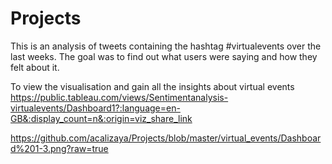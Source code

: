 # Projects

This is an analysis of tweets containing the hashtag #virtualevents over the last weeks. 
The goal was to find out what users were saying and how they felt about it.
 
To view the visualisation and gain all the insights about virtual events
https://public.tableau.com/views/Sentimentanalysis-virtualevents/Dashboard1?:language=en-GB&:display_count=n&:origin=viz_share_link

https://github.com/acalizaya/Projects/blob/master/virtual_events/Dashboard%201-3.png?raw=true

